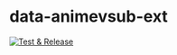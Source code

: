 # data-animevsub-ext

[![Test & Release](https://github.com/tachibana-shin/data-animevsub-ext/actions/workflows/build.yaml/badge.svg?branch=master)](https://github.com/tachibana-shin/data-animevsub-ext/actions/workflows/build.yaml)
